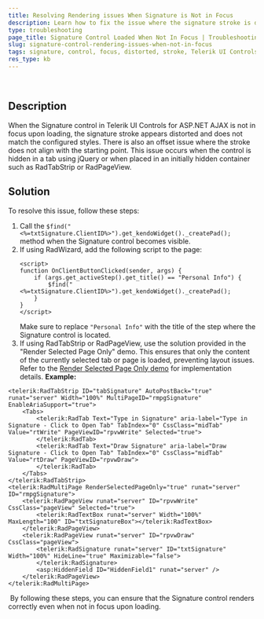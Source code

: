 ```yaml
---
title: Resolving Rendering issues When Signature is Not in Focus
description: Learn how to fix the issue where the signature stroke is distorted when the Signature control is not in focus upon loading in Telerik UI Controls for ASP.NET AJAX.
type: troubleshooting
page_title: Signature Control Loaded When Not In Focus | Troubleshooting | RadSignature for ASP.NET AJAX
slug: signature-control-rendering-issues-when-not-in-focus
tags: signature, control, focus, distorted, stroke, Telerik UI Controls, ASP.NET AJAX
res_type: kb
---
```

​
## Description
When the Signature control in Telerik UI Controls for ASP.NET AJAX is not in focus upon loading, the signature stroke appears distorted and does not match the configured styles. There is also an offset issue where the stroke does not align with the starting point. This issue occurs when the control is hidden in a tab using jQuery or when placed in an initially hidden container such as RadTabStrip or RadPageView.
​
## Solution
To resolve this issue, follow these steps:
1. Call the `$find("<%=txtSignature.ClientID%>").get_kendoWidget()._createPad();` method when the Signature control becomes visible.
2. If using RadWizard, add the following script to the page:
   ```
   <script>
   function OnClientButtonClicked(sender, args) {
       if (args.get_activeStep().get_title() == "Personal Info") {
           $find("<%=txtSignature.ClientID%>").get_kendoWidget()._createPad();
       }
   }
   </script>
   ```
   Make sure to replace `"Personal Info"` with the title of the step where the Signature control is located.
3. If using RadTabStrip or RadPageView, use the solution provided in the "Render Selected Page Only" demo. This ensures that only the content of the currently selected tab or page is loaded, preventing layout issues. Refer to the [Render Selected Page Only demo](https://demos.telerik.com/aspnet-ajax/tabstrip/examples/renderselectedpageonly/defaultcs.aspx) for implementation details.
​
**Example:**
```
<telerik:RadTabStrip ID="tabSignature" AutoPostBack="true" runat="server" Width="100%" MultiPageID="rmpgSignature" EnableAriaSupport="true">
    <Tabs>
        <telerik:RadTab Text="Type in Signature" aria-label="Type in Signature - Click to Open Tab" TabIndex="0" CssClass="midTab" Value="rtWrite" PageViewID="rpvwWrite" Selected="true">
        </telerik:RadTab>
        <telerik:RadTab Text="Draw Signature" aria-label="Draw Signature - Click to Open Tab" TabIndex="0" CssClass="midTab" Value="rtDraw" PageViewID="rpvwDraw">
        </telerik:RadTab>
    </Tabs>
</telerik:RadTabStrip>
<telerik:RadMultiPage RenderSelectedPageOnly="true" runat="server" ID="rmpgSignature">
    <telerik:RadPageView runat="server" ID="rpvwWrite" CssClass="pageView" Selected="true">
        <telerik:RadTextBox runat="server" Width="100%" MaxLength="100" ID="txtSignatureBox"></telerik:RadTextBox>
    </telerik:RadPageView>
    <telerik:RadPageView runat="server" ID="rpvwDraw" CssClass="pageView">
        <telerik:RadSignature runat="server" ID="txtSignature" Width="100%" HideLine="true" Maximizable="false">
        </telerik:RadSignature>
        <asp:HiddenField ID="HiddenField1" runat="server" />
    </telerik:RadPageView>
</telerik:RadMultiPage>
```
​
By following these steps, you can ensure that the Signature control renders correctly even when not in focus upon loading.
​

